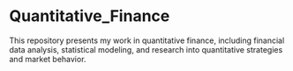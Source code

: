 # Quantitative_Finance
This repository presents my work in quantitative finance, including financial data analysis, statistical modeling, and research into quantitative strategies and market behavior.
